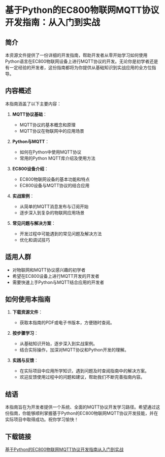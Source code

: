 # 基于Python的EC800物联网MQTT协议开发指南：从入门到实战

## 简介

本资源文件提供了一份详细的开发指南，帮助开发者从零开始学习如何使用Python语言在EC800物联网设备上进行MQTT协议的开发。无论你是初学者还是有一定经验的开发者，这份指南都将为你提供从基础知识到实战应用的全方位指导。

## 内容概述

本指南涵盖了以下主要内容：

1. **MQTT协议基础**：
   - MQTT协议的基本概念和原理
   - MQTT协议在物联网中的应用场景

2. **Python与MQTT**：
   - 如何在Python中使用MQTT协议
   - 常用的Python MQTT库介绍及使用方法

3. **EC800设备介绍**：
   - EC800物联网设备的基本功能和特点
   - EC800设备与MQTT协议的结合应用

4. **实战案例**：
   - 从简单的MQTT消息发布与订阅开始
   - 逐步深入到复杂的物联网应用场景

5. **常见问题与解决方案**：
   - 开发过程中可能遇到的常见问题及解决方法
   - 优化和调试技巧

## 适用人群

- 对物联网和MQTT协议感兴趣的初学者
- 希望在EC800设备上进行MQTT开发的开发者
- 需要快速上手Python与MQTT结合应用的开发者

## 如何使用本指南

1. **下载资源文件**：
   - 获取本指南的PDF或电子书版本，方便随时查阅。

2. **按步骤学习**：
   - 从基础知识开始，逐步深入到实战案例。
   - 结合实际操作，加深对MQTT协议和Python开发的理解。

3. **实践与反馈**：
   - 在实际项目中应用所学知识，遇到问题及时查阅指南中的解决方案。
   - 欢迎反馈使用过程中的问题和建议，帮助我们不断完善指南内容。

## 结语

本指南旨在为开发者提供一个系统、全面的MQTT协议开发学习路径。希望通过这份指南，你能够顺利掌握基于Python的EC800物联网MQTT协议开发技能，并在实际项目中取得成功。祝你学习愉快！

## 下载链接

[基于Python的EC800物联网MQTT协议开发指南从入门到实战](https://pan.quark.cn/s/e5498e29c16d)